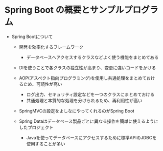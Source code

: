 # Spring Boot の概要とサンプルプログラム

- Spring Bootについて
    - 開発を効率化するフレームワーク
        - データベースへアクセスするクラスなどよく使う機能をまとめてある

    - DIを使うことで各クラスの独立性が高まり、変更に強いコードをかける

    - AOP(アスペクト指向プログラミング)を使用し共通処理をまとめておけるため、可読性が高い
        - ログ出力、セキュリティ設定などを一つのクラスにまとめておける
        - 共通処理と本質的な処理を分けられるため、再利用性が高い

    - SpringMVCの設定をよしなにやってくれるのがSpring Boot

    - Spring Dataはデータベース製品ごとに異なる操作を簡単に使えるようにしたプロジェクト
        - Javaを使ってデータベースにアクセスするために標準APIのJDBCを使用することが多い





